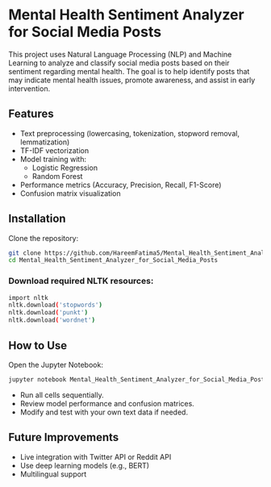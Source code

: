 # Mental Health Sentiment Analyzer for Social Media Posts

This project uses Natural Language Processing (NLP) and Machine Learning to analyze and classify social media posts based on their sentiment regarding mental health.
The goal is to help identify posts that may indicate mental health issues, promote awareness, and assist in early intervention.


## Features

- Text preprocessing (lowercasing, tokenization, stopword removal, lemmatization)
- TF-IDF vectorization
- Model training with:
  - Logistic Regression
  - Random Forest
- Performance metrics (Accuracy, Precision, Recall, F1-Score)
- Confusion matrix visualization

## Installation

Clone the repository:

```bash
git clone https://github.com/HareemFatima5/Mental_Health_Sentiment_Analyzer_for_Social_Media_Posts.git
cd Mental_Health_Sentiment_Analyzer_for_Social_Media_Posts
```

### Download required NLTK resources:

```bash
import nltk
nltk.download('stopwords')
nltk.download('punkt')
nltk.download('wordnet')
```

## How to Use
Open the Jupyter Notebook:

```bash
jupyter notebook Mental_Health_Sentiment_Analyzer_for_Social_Media_Posts.ipynb
```
- Run all cells sequentially.
- Review model performance and confusion matrices.
- Modify and test with your own text data if needed.

## Future Improvements
- Live integration with Twitter API or Reddit API
- Use deep learning models (e.g., BERT)
- Multilingual support
